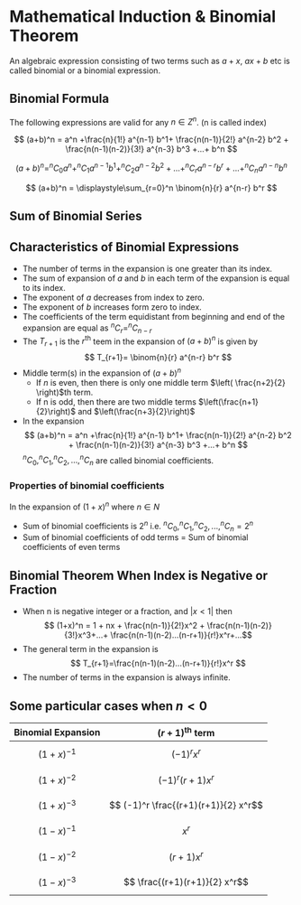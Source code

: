 # Mathematical Induction & Binomial Theorem
An algebraic expression consisting of two terms such as $a+x$, $ax+b$ etc is called binomial or a binomial expression.

## Binomial Formula
The following expressions are valid for any $n\in Z^n$. (n is called index)

$$ (a+b)^n = a^n +\frac{n}{1!} a^{n-1} b^1+ \frac{n(n-1)}{2!} a^{n-2} b^2 + \frac{n(n-1)(n-2)}{3!} a^{n-3} b^3 +...+ b^n $$

$$ (a+b)^n = ^nC_0 a^n + ^nC_1 a^{n-1} b^1 + ^nC_2 a^{n-2} b^2 +...+ ^nC_r a^{n-r} b^r +...+^nC_n a^{n-n} b^n $$

$$ (a+b)^n = \displaystyle\sum_{r=0}^n \binom{n}{r} a^{n-r} b^r $$

## Sum of Binomial Series

## Characteristics of Binomial Expressions
* The number of terms in the expansion is one greater than its index.
* The sum of expansion of $a$ and $b$ in each term of the expansion is equal to its index.
* The exponent of $a$ decreases from index to zero.
* The exponent of $b$ increases form zero to index.
* The coefficients of the term equidistant from beginning and end of the expansion are equal as $^nC_r=^nC_{n-r}$
* The $T_{r+1}$ is the $r^{\text{th}}$ teem in the expansion of $(a+b)^n$ is given by $$ T_{r+1}= \binom{n}{r} a^{n-r} b^r $$
* Middle term(s) in the expansion of $(a+b)^n$
    * If $n$ is even, then there is only one middle term $\left( \frac{n+2}{2} \right)$th term.
    * If n is odd, then there are two middle terms $\left(\frac{n+1}{2}\right)$ and $\left(\frac{n+3}{2}\right)$
* In the expansion $$ (a+b)^n = a^n +\frac{n}{1!} a^{n-1} b^1+ \frac{n(n-1)}{2!} a^{n-2} b^2 + \frac{n(n-1)(n-2)}{3!} a^{n-3} b^3 +...+ b^n $$
$^nC_0, ^nC_1, ^nC_2, ..., ^nC_n$ are called binomial coefficients.

### Properties of binomial coefficients
In the expansion of $(1+x)^n$ where $n\in N$

* Sum of binomial coefficients is $2^n$ i.e. $^nC_0, ^nC_1, ^nC_2, ..., ^nC_n=2^n$
* Sum of binomial coefficients of odd terms = Sum of binomial coefficients of even terms

## Binomial Theorem When Index is Negative or Fraction
* When n is negative integer or a fraction, and $|x<1|$ then $$ (1+x)^n = 1 + nx + \frac{n(n-1)}{2!}x^2 + \frac{n(n-1)(n-2)}{3!}x^3+...+ \frac{n(n-1)(n-2)...(n-r+1)}{r!}x^r+...$$
* The general term in the expansion is $$ T_{r+1}=\frac{n(n-1)(n-2)...(n-r+1)}{r!}x^r $$
* The number of terms in the expansion is always infinite.


## Some particular cases when $n<0$
| Binomial Expansion | $(r+1)^{\text{th}}$ term |
|--------------------|--------------------------|
| $$ (1+x)^{-1} $$       | $$ (-1)^r x^r $$ |
| $$ (1+x)^{-2} $$       | $$ (-1)^r (r+1) x^r$$ |
| $$ (1+x)^{-3} $$       | $$ (-1)^r \frac{(r+1)(r+1)}{2} x^r$$ |
| $$ (1-x)^{-1} $$       | $$ x^r $$ |
| $$ (1-x)^{-2} $$       | $$ (r+1) x^r $$ |
| $$ (1-x)^{-3} $$       | $$ \frac{(r+1)(r+1)}{2} x^r$$ |
